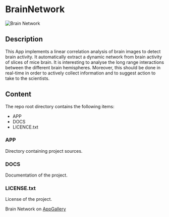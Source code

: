 # BrainNetwork

<img src="http://appgallery.maxeler.com/v0.1/app/Brain%20Network/icon" alt="Brain Network">

## Description

This App implements a linear correlation analysis of brain images to detect brain activity. It automatically extract a dynamic network from brain activity of slices of mice brain. It is interesting to analyse the long range interactions between the different brain hemispheres. Moreover, this should be done in real-time in order to actively collect information and to suggest action to take to the scientists.

## Content

The repo root directory contains the following items:

- APP
- DOCS
- LICENCE.txt

### APP

Directory containing project sources.

### DOCS

Documentation of the project.
  
### LICENSE.txt

License of the project.


Brain Network on [AppGallery](http://appgallery.maxeler.com/)   
